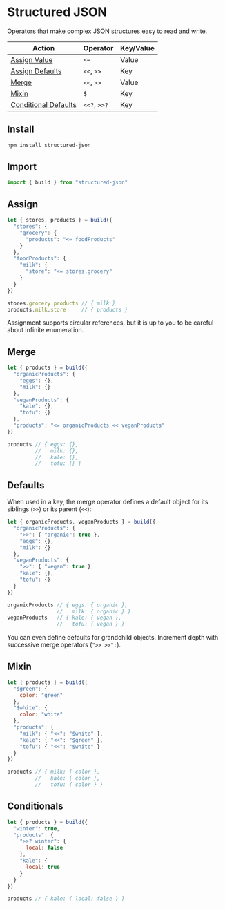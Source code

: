 # Structured JSON

Operators that make complex JSON structures easy to read and write.

Action                                | Operator     | Key/Value
------------------------------------- | ------------ | ---------
[Assign Value](#assign)               | `<=`         | Value
[Assign Defaults](#defaults)          | `<<`, `>>`   | Key
[Merge](#merge)                       | `<<`, `>>`   | Value
[Mixin](#mixin)                       | `$`          | Key
[Conditional Defaults](#conditionals) | `<<?`, `>>?` | Key

## Install

```bash
npm install structured-json
```

## Import

```js
import { build } from "structured-json"
```

## Assign

```js
let { stores, products } = build({
  "stores": {
    "grocery": {
      "products": "<= foodProducts"
    }
  },
  "foodProducts": {
    "milk": {
      "store": "<= stores.grocery"
    }
  }
})

stores.grocery.products // { milk }
products.milk.store     // { products }
```

Assignment supports circular references, but it is up to you to be careful about infinite enumeration.

## Merge

```js
let { products } = build({
  "organicProducts": {
    "eggs": {},
    "milk": {}
  },
  "veganProducts": {
    "kale": {},
    "tofu": {}
  },
  "products": "<= organicProducts << veganProducts"
})

products // { eggs: {},
         //   milk: {},
         //   kale: {},
         //   tofu: {} }
```

## Defaults

When used in a key, the merge operator defines a default object for its siblings (`>>`) or its parent (`<<`):

```js
let { organicProducts, veganProducts } = build({
  "organicProducts": {
    ">>": { "organic": true },
    "eggs": {},
    "milk": {}
  },
  "veganProducts": {
    ">>": { "vegan": true },
    "kale": {},
    "tofu": {}
  }
})

organicProducts // { eggs: { organic },
                //   milk: { organic } }
veganProducts   // { kale: { vegan },
                //   tofu: { vegan } }
```

You can even define defaults for grandchild objects. Increment depth with successive merge operators (`">> >>":`).

## Mixin

```js
let { products } = build({
  "$green": {
    color: "green"
  },
  "$white": {
    color: "white"
  },
  "products": {
    "milk": { "<<": "$white" },
    "kale": { "<<": "$green" },
    "tofu": { "<<": "$white" }
  }
})

products // { milk: { color },
         //   kale: { color },
         //   tofu: { color } }
```

## Conditionals

```js
let { products } = build({
  "winter": true,
  "products": {
    ">>? winter": {
      local: false
    },
    "kale": {
      local: true
    }
  }
})

products // { kale: { local: false } }
```

